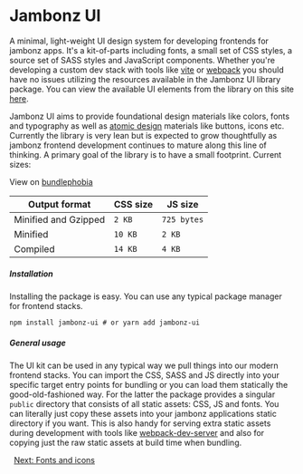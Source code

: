 # Jambonz UI

A minimal, light-weight UI design system for developing frontends for jambonz apps. 
It's a kit-of-parts including fonts, a small set of CSS styles, a source set of SASS 
styles and JavaScript components. Whether you're developing a custom dev stack with tools 
like [vite](https://vitejs.dev/) or [webpack](https://webpack.js.org/) you should have no 
issues utilizing the resources available in the Jambonz UI library package. You can view 
the available UI elements from the library on this site [here](/jambonz-ui/).

Jambonz UI aims to provide foundational design materials like colors, fonts and typography 
as well as [atomic design](https://bradfrost.com/blog/post/atomic-web-design/) materials like 
buttons, icons etc. Currently the library is very lean but is expected to grow thoughtfully 
as jambonz frontend development continues to mature along this line of thinking. A primary goal 
of the library is to have a small footprint. Current sizes:

View on [bundlephobia](https://bundlephobia.com/package/jambonz-ui)

| Output format | CSS size | JS size |
|---------------|----------|---------|
| Minified and Gzipped | `2 KB` | `725 bytes` |
| Minified | `10 KB` | `2 KB` |
| Compiled | `14 KB` | `4 KB` |

##### Installation

Installing the package is easy. You can use any typical package manager for frontend stacks.

```shell
npm install jambonz-ui # or yarn add jambonz-ui
```

##### General usage

The UI kit can be used in any typical way we pull things into our modern frontend stacks. 
You can import the CSS, SASS and JS directly into your specific target entry points for bundling 
or you can load them statically the good-old-fashioned way. For the latter the package provides 
a singular `public` directory that consists of all static assets: CSS, JS and fonts. You can 
literally just copy these assets into your jambonz applications static directory if you want. 
This is also handy for serving extra static assets during development with tools like 
[webpack-dev-server](https://webpack.js.org/configuration/dev-server/) and also for copying just 
the raw static assets at build time when bundling.

<p class="flex">
<span>&nbsp;</span>
<a href="/docs/jambonz-ui/fonts-and-icons/">Next: Fonts and icons</a>
</p>